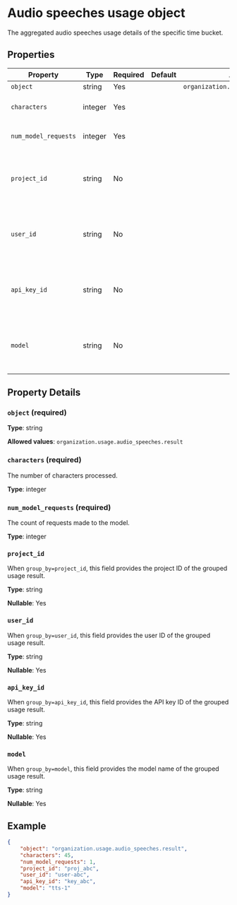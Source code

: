 # Audio speeches usage object

The aggregated audio speeches usage details of the specific time bucket.

## Properties

| Property | Type | Required | Default | Allowed Values | Description |
| -------- | ---- | -------- | ------- | -------------- | ----------- |
| `object` | string | Yes |  | `organization.usage.audio_speeches.result` |  |
| `characters` | integer | Yes |  |  | The number of characters processed. |
| `num_model_requests` | integer | Yes |  |  | The count of requests made to the model. |
| `project_id` | string | No |  |  | When `group_by=project_id`, this field provides the project ID of the grouped usage result. |
| `user_id` | string | No |  |  | When `group_by=user_id`, this field provides the user ID of the grouped usage result. |
| `api_key_id` | string | No |  |  | When `group_by=api_key_id`, this field provides the API key ID of the grouped usage result. |
| `model` | string | No |  |  | When `group_by=model`, this field provides the model name of the grouped usage result. |

## Property Details

### `object` (required)

**Type**: string

**Allowed values**: `organization.usage.audio_speeches.result`

### `characters` (required)

The number of characters processed.

**Type**: integer

### `num_model_requests` (required)

The count of requests made to the model.

**Type**: integer

### `project_id`

When `group_by=project_id`, this field provides the project ID of the grouped usage result.

**Type**: string

**Nullable**: Yes

### `user_id`

When `group_by=user_id`, this field provides the user ID of the grouped usage result.

**Type**: string

**Nullable**: Yes

### `api_key_id`

When `group_by=api_key_id`, this field provides the API key ID of the grouped usage result.

**Type**: string

**Nullable**: Yes

### `model`

When `group_by=model`, this field provides the model name of the grouped usage result.

**Type**: string

**Nullable**: Yes

## Example

```json
{
    "object": "organization.usage.audio_speeches.result",
    "characters": 45,
    "num_model_requests": 1,
    "project_id": "proj_abc",
    "user_id": "user-abc",
    "api_key_id": "key_abc",
    "model": "tts-1"
}

```


